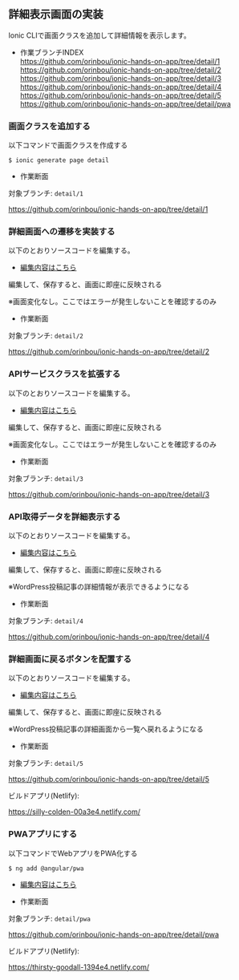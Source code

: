 ## 詳細表示画面の実装

Ionic CLIで画面クラスを追加して詳細情報を表示します。

* 作業ブランチINDEX  
https://github.com/orinbou/ionic-hands-on-app/tree/detail/1
https://github.com/orinbou/ionic-hands-on-app/tree/detail/2
https://github.com/orinbou/ionic-hands-on-app/tree/detail/3
https://github.com/orinbou/ionic-hands-on-app/tree/detail/4
https://github.com/orinbou/ionic-hands-on-app/tree/detail/5
https://github.com/orinbou/ionic-hands-on-app/tree/detail/pwa

### 画面クラスを追加する

以下コマンドで画面クラスを作成する

```
$ ionic generate page detail
```

+ 作業断面

対象ブランチ: `detail/1` 

https://github.com/orinbou/ionic-hands-on-app/tree/detail/1

### 詳細画面への遷移を実装する

以下のとおりソースコードを編集する。

* [編集内容はこちら](https://github.com/orinbou/ionic-hands-on-app/compare/detail/1...detail/2)

編集して、保存すると、画面に即座に反映される

※画面変化なし。ここではエラーが発生しないことを確認するのみ

+ 作業断面

対象ブランチ: `detail/2` 

https://github.com/orinbou/ionic-hands-on-app/tree/detail/2

### APIサービスクラスを拡張する

以下のとおりソースコードを編集する。

* [編集内容はこちら](https://github.com/orinbou/ionic-hands-on-app/compare/detail/2...detail/3)

編集して、保存すると、画面に即座に反映される

※画面変化なし。ここではエラーが発生しないことを確認するのみ

+ 作業断面

対象ブランチ: `detail/3` 

https://github.com/orinbou/ionic-hands-on-app/tree/detail/3

### API取得データを詳細表示する

以下のとおりソースコードを編集する。

* [編集内容はこちら](https://github.com/orinbou/ionic-hands-on-app/compare/detail/3...detail/4)

編集して、保存すると、画面に即座に反映される

※WordPress投稿記事の詳細情報が表示できるようになる

+ 作業断面

対象ブランチ: `detail/4` 

https://github.com/orinbou/ionic-hands-on-app/tree/detail/4

### 詳細画面に戻るボタンを配置する

以下のとおりソースコードを編集する。

* [編集内容はこちら](https://github.com/orinbou/ionic-hands-on-app/compare/detail/4...detail/5)

編集して、保存すると、画面に即座に反映される

※WordPress投稿記事の詳細画面から一覧へ戻れるようになる

+ 作業断面

対象ブランチ: `detail/5` 

https://github.com/orinbou/ionic-hands-on-app/tree/detail/5

ビルドアプリ(Netlify):

https://silly-colden-00a3e4.netlify.com/

### PWAアプリにする

以下コマンドでWebアプリをPWA化する

```
$ ng add @angular/pwa
```

* [編集内容はこちら](https://github.com/orinbou/ionic-hands-on-app/compare/detail/5...detail/pwa)

+ 作業断面

対象ブランチ: `detail/pwa` 

https://github.com/orinbou/ionic-hands-on-app/tree/detail/pwa

ビルドアプリ(Netlify):

https://thirsty-goodall-1394e4.netlify.com/
